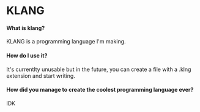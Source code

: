 # KLANG
#### What is klang?
KLANG is a programming language I'm making.
#### How do I use it?
It's currentlty unusable but in the future, you can create a file with a .klng extension and start writing.
#### How did you manage to create the coolest programming language ever?
IDK